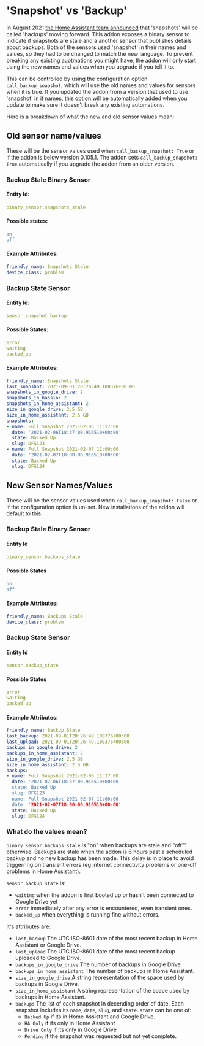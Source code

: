 # 'Snapshot' vs 'Backup'
In August 2021 [the Home Assistant team announced](https://www.home-assistant.io/blog/2021/08/24/supervisor-update/) that 'snapshots' will be called 'backups' moving forward.  This addon exposes a binary sensor to indicate if snapshots are stale and a another sensor that publishes details about backups.  Both of the sensors used 'snapshot' in their names and values, so they had to be changed to match the new language.  To prevent breaking any existing auotmations you might have, the addon will only start using the new names and values when you upgrade if you tell it to.  

This can be controlled by using the configuration option ```call_backup_snapshot```, which will use the old names and values for sensors when it is true.  If you updated the addon from a version that used to use 'snapshot' in it names, this option will be automatically added when you update to make sure it doesn't break any existing automations.

Here is a breakdown of what the new and old sensor values mean:

## Old sensor name/values
These will be the sensor values used when ```call_backup_snapshot: True``` or if the addon is below version 0.105.1.  The addon sets ```call_backup_snapshot: True``` automatically if you upgrade the addon from an older version.
### Backup Stale Binary Sensor
#### Entity Id: 
```yaml
binary_sensor.snapshots_stale
```
#### Possible states:
```yaml
on
off
```
#### Example Attributes:
```yaml
friendly_name: Snapshots Stale
device_class: problem
```
### Backup State Sensor
#### Entity Id: 
```yaml
sensor.snapshot_backup
```
#### Possible States:
```yaml
error
waiting
backed_up
```
#### Example Attributes:
```yaml
friendly_name: Snapshots State
last_snapshot: 2021-09-01T20:26:49.100376+00:00
snapshots_in_google_drive: 2
snapshots_in_hassio: 2
snapshots_in_home_assistant: 2
size_in_google_drive: 2.5 GB
size_in_home_assistant: 2.5 GB
snapshots:
- name: Full Snapshot 2021-02-06 11:37:00
  date: '2021-02-06T18:37:00.916510+00:00'
  state: Backed Up
  slug: DFG123
- name: Full Snapshot 2021-02-07 11:00:00
  date: '2021-02-07T18:00:00.916510+00:00'
  state: Backed Up
  slug: DFG124
```

## New Sensor Names/Values
These will be the sensor values used when ```call_backup_snapshot: False``` or if the configuration option is un-set.  New installations of the addon will default to this.
### Backup Stale Binary Sensor
#### Entity Id
```yaml
binary_sensor.backups_stale
```
#### Possible States
```yaml
on
off
```
#### Example Attributes:
```yaml
friendly_name: Backups Stale
device_class: problem
```
### Backup State Sensor
#### Entity Id
```yaml
sensor.backup_state
```
#### Possible States
```yaml
error
waiting
backed_up
```
#### Example Attributes:
```yaml
friendly_name: Backup State
last_backup: 2021-09-01T20:26:49.100376+00:00
last_upload: 2021-09-01T20:26:49.100376+00:00
backups_in_google_drive: 2
backups_in_home_assistant: 2
size_in_google_drive: 2.5 GB
size_in_home_assistant: 2.5 GB
backups:
- name: Full Snapshot 2021-02-06 11:37:00
  date: '2021-02-06T18:37:00.916510+00:00
  state: Backed Up
  slug: DFG123
- name: Full Snapshot 2021-02-07 11:00:00
  date: '2021-02-07T18:00:00.916510+00:00'
  state: Backed Up
  slug: DFG124
```

### What do the values mean?
```binary_sensor.backups_stale``` is "on" when backups are stale and "off"" otherwise.  Backups are stale when the addon is 6 hours past a scheduled backup and no new backup has been made.  This delay is in place to avoid triggerring on transient errors (eg internet connectivity problems or one-off problems in Home Assistant).

```sensor.backup_state``` is:
- ```waiting``` when the addon is first booted up or hasn't been connected to Google Drive yet
- ```error``` immediately after any error is encountered, even transient ones.
- ```backed_up``` when everything is running fine without errors.

It's attributes are:
- ```last_backup``` The UTC ISO-8601 date of the most recent backup in Home Assistant or Google Drive.
-  ```last_upload``` The UTC ISO-8601 date of the most recent backup uploaded to Google Drive.
-  ```backups_in_google_drive``` The number of backups in Google Drive.
-  ```backups_in_home_assistant``` The number of backups in Home Assistant.
-  ```size_in_google_drive``` A string representation of the space used by backups in Google Drive.
-  ```size_in_home_assistant``` A string representation of the space used by backups in Home Assistant.
-  ```backups``` The list of each snapshot in decending order of date.  Each snapshot includes its ```name```, ```date```, ```slug```, and ```state```.  ```state``` can be one of:
    - ```Backed Up``` if its in Home Assistant and Google Drive.
    - ```HA Only``` if its only in Home Assistant
    - ```Drive Only``` if its only in Google Drive
    - ```Pending``` if the snapshot was requested but not yet complete.
